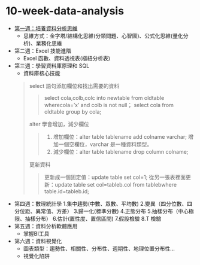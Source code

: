 # 10-week-data-analysis
*  [第一週：培養資料分析思維](https://medium.com/@h0100556910721/%E6%95%B8%E6%93%9A%E5%88%86%E6%9E%90%E7%9A%84%E4%B8%89%E7%A8%AE%E6%80%9D%E7%B6%AD%E6%9E%B6%E6%A7%8B%E8%88%87%E4%B8%83%E7%A8%AE%E6%80%9D%E7%B6%AD%E6%8A%80%E5%B7%A7-904b6581a69a)
    * 思維方式：金字塔/結構化思維(分類問題、心智圖)、公式化思維(量化分析)、業務化思維
* 第二週：Excel 技能進階 
  * Excel 函數、資料透視表(樞紐分析表)
* 第三週：學習資料庫原理和 SQL
  * 資料庫核心技能
  >select 語句添加欄位和找出需要的資料
  >>select cola,colb,colc into newtable from oldtable wherecola=’x’ and colb is not null；
  >>select cola from oldtable group by cola;
  >>
  >alter 學會增加，減少欄位
  >>1. 增加欄位：alter table tablename add colname varchar;
  >>增加一個空欄位，varchar 是一種資料類型。
  >>2. 減少欄位：alter table tablename drop column colname;  
  >>
  >更新資料
  >>更新成一個固定值：update table set col=1;
  >>從另一張表裡面更新：update table set col=tableb.col from tablebwhere table.id=tableb.id;
* 第四週：數理統計學
   1.集中趨勢(中數、眾數、平均數)
   2.變異（四分位數、四分位距、異常值、方差）
   3.歸一化(標準分數)
   4.正態分布
   5.抽樣分布（中心極限、抽樣分布）
   6.估計(置性度、置信區間)
   7.假設檢驗
   8.T 檢驗
* 第五週：資料分析軟體應用
   * 掌握BI工具
* 第六週：資料視覺化
   * 圖表類型：趨勢性、相關性、分布性、週期性、地理位置分布性… 
   * 視覺化陷阱


  


